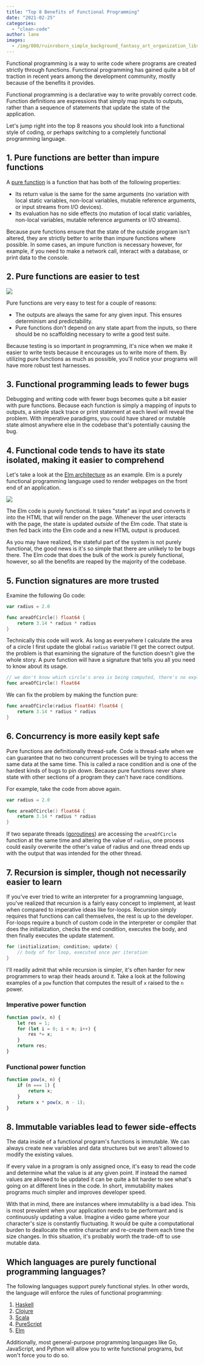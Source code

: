 ```yaml
---
title: "Top 8 Benefits of Functional Programming"
date: "2021-02-25"
categories: 
  - "clean-code"
author: lane
images:
  - /img/800/ruinreborn_simple_background_fantasy_art_organization_library_dc06c3e6-a1f7-459e-b242-8831507e8a01_0.png.webp
---
```


Functional programming is a way to write code where programs are created strictly through functions. Functional programming has gained quite a bit of traction in recent years among the development community, mostly because of the benefits it provides.

Functional programming is a declarative way to write provably correct code. Function definitions are expressions that simply map inputs to outputs, rather than a sequence of statements that update the state of the application.

Let's jump right into the top 8 reasons you should look into a functional style of coding, or perhaps switching to a completely functional programming language.

## 1. Pure functions are better than impure functions

A [pure function](/golang/pure-functions-in-golang/) is a function that has both of the following properties:

- Its return value is the same for the same arguments (no variation with local static variables, non-local variables, mutable reference arguments, or input streams from I/O devices).
- Its evaluation has no side effects (no mutation of local static variables, non-local variables, mutable reference arguments or I/O streams).

Because pure functions ensure that the state of the outside program isn't altered, they are strictly better to write than impure functions where possible. In some cases, an impure function is necessary however, for example, if you need to make a network call, interact with a database, or print data to the console.

## 2. Pure functions are easier to test

![](/img/800/testing-in-bio-lab-300x204.jpeg)

Pure functions are very easy to test for a couple of reasons:

- The outputs are always the same for any given input. This ensures determinism and predictability.
- Pure functions don't depend on any state apart from the inputs, so there should be no scaffolding necessary to write a good test suite.

Because testing is so important in programming, it's nice when we make it easier to write tests because it encourages us to write more of them. By utilizing pure functions as much as possible, you'll notice your programs will have more robust test harnesses.

## 3. Functional programming leads to fewer bugs

Debugging and writing code with fewer bugs becomes quite a bit easier with pure functions. Because each function is simply a mapping of inputs to outputs, a simple stack trace or print statement at each level will reveal the problem. With imperative paradigms, you could have shared or mutable state almost anywhere else in the codebase that's potentially causing the bug.

## 4. Functional code tends to have its state isolated, making it easier to comprehend

Let's take a look at the [Elm architecture](https://guide.elm-lang.org/architecture/) as an example. Elm is a purely functional programming language used to render webpages on the front end of an application.

![](/img/800/elm-architecture-300x230.jpg)

The Elm code is purely functional. It takes "state" as input and converts it into the HTML that will render on the page. Whenever the user interacts with the page, the state is updated _outside_ of the Elm code. That state is then fed back into the Elm code and a new HTML output is produced.

As you may have realized, the stateful part of the system is not purely functional, the good news is it's so simple that there are unlikely to be bugs there. The Elm code that does the bulk of the work is purely functional, however, so all the benefits are reaped by the majority of the codebase.

## 5. Function signatures are more trusted

Examine the following Go code:

```go
var radius = 2.0

func areaOfCircle() float64 {
    return 3.14 * radius * radius
}
```

Technically this code will work. As long as everywhere I calculate the area of a circle I first update the global `radius` variable I'll get the correct output. the problem is that examining the signature of the function doesn't give the whole story. A pure function will have a signature that tells you all you need to know about its usage.

```go
// we don't know which circle's area is being computed, there's no explicit input
func areaOfCircle() float64
```

We can fix the problem by making the function pure:

```go
func areaOfCircle(radius float64) float64 {
    return 3.14 * radius * radius
}
```

## 6. Concurrency is more easily kept safe

Pure functions are definitionally thread-safe. Code is thread-safe when we can guarantee that no two concurrent processes will be trying to access the same data at the same time. This is called a race condition and is one of the hardest kinds of bugs to pin down. Because pure functions never share state with other sections of a program they can't have race conditions.

For example, take the code from above again.

```go
var radius = 2.0

func areaOfCircle() float64 {
    return 3.14 * radius * radius
}
```

If two separate threads ([goroutines](/rust/concurrency-in-rust-can-it-stack-up-against-gos-goroutines/?_ga=2.84789082.296037147.1649171050-1013439933.1641951325)) are accessing the `areaOfCircle` function at the same time and altering the value of `radius`, one process could easily overwrite the other's value of radius and one thread ends up with the output that was intended for the other thread.

## 7. Recursion is simpler, though not necessarily easier to learn

If you've ever tried to write an interpreter for a programming language, you've realized that recursion is a fairly easy concept to implement, at least when compared to imperative ideas like for-loops. Recursion simply requires that functions can call themselves, the rest is up to the developer. For-loops require a bunch of custom code in the interpreter or compiler that does the initialization, checks the end condition, executes the body, and then finally executes the update statement.

```go
for (initialization; condition; update) {
    // body of for loop, executed once per iteration
}
```

I'll readily admit that while recursion is simpler, it's often harder for new programmers to wrap their heads around it. Take a look at the following examples of a `pow` function that computes the result of `x` raised to the `n` power.

### Imperative power function

```js
function pow(x, n) {
    let res = 1;
    for (let i = 0; i < n; i++) {
        res *= x;
    }
    return res;
}
```

### Functional power function

```js
function pow(x, n) {
    if (n === 1) {
        return x;
    }
    return x * pow(x, n - 1);
}
```

## 8. Immutable variables lead to fewer side-effects

The data inside of a functional program's functions is immutable. We can always create new variables and data structures but we aren't allowed to modify the existing values.

If every value in a program is only assigned once, it's easy to read the code and determine what the value is at any given point. If instead the named values are allowed to be updated it can be quite a bit harder to see what's going on at different lines in the code. In short, immutability makes programs much simpler and improves developer speed.

With that in mind, there are instances where immutability is a bad idea. This is most prevalent when your application needs to be performant and is continuously updating a value. Imagine a video game where your character's size is constantly fluctuating. It would be quite a computational burden to deallocate the entire character and re-create them each time the size changes. In this situation, it's probably worth the trade-off to use mutable data.

## Which languages are purely functional programming languages?

The following languages support purely functional styles. In other words, the language will enforce the rules of functional programming:

1. [Haskell](https://www.haskell.org/)
2. [Clojure](https://clojure.org/)
3. [Scala](https://www.scala-lang.org/)
4. [PureScript](https://www.purescript.org/)
5. [Elm](https://elm-lang.org/)

Additionally, most general-purpose programming languages like Go, JavaScript, and Python will allow you to write functional programs, but won't force you to do so.
